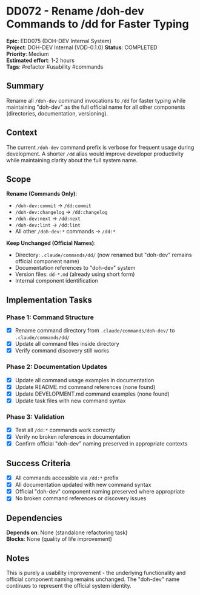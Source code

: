 # DD072 - Rename /doh-dev Commands to /dd for Faster Typing

**Epic**: EDD075 (DOH-DEV Internal System)  
**Project**: DOH-DEV Internal (VDD-0.1.0) **Status**: COMPLETED  
**Priority**: Medium  
**Estimated effort**: 1-2 hours  
**Tags**: #refactor #usability #commands

## Summary

Rename all `/doh-dev` command invocations to `/dd` for faster typing while maintaining "doh-dev" as the full official
name for all other components (directories, documentation, versioning).

## Context

The current `/doh-dev` command prefix is verbose for frequent usage during development. A shorter `/dd` alias would
improve developer productivity while maintaining clarity about the full system name.

## Scope

**Rename (Commands Only)**:

- `/doh-dev:commit` → `/dd:commit`
- `/doh-dev:changelog` → `/dd:changelog`
- `/doh-dev:next` → `/dd:next`
- `/doh-dev:lint` → `/dd:lint`
- All other `/doh-dev:*` commands → `/dd:*`

**Keep Unchanged (Official Names)**:

- Directory: `.claude/commands/dd/` (now renamed but "doh-dev" remains official component name)
- Documentation references to "doh-dev" system
- Version files: `dd-*.md` (already using short form)
- Internal component identification

## Implementation Tasks

### Phase 1: Command Structure

- [x] Rename command directory from `.claude/commands/doh-dev/` to `.claude/commands/dd/`
- [x] Update all command files inside directory
- [x] Verify command discovery still works

### Phase 2: Documentation Updates

- [x] Update all command usage examples in documentation
- [x] Update README.md command references (none found)
- [x] Update DEVELOPMENT.md command examples (none found)
- [x] Update task files with new command syntax

### Phase 3: Validation

- [x] Test all `/dd:*` commands work correctly
- [x] Verify no broken references in documentation
- [x] Confirm official "doh-dev" naming preserved in appropriate contexts

## Success Criteria

- [x] All commands accessible via `/dd:*` prefix
- [x] All documentation updated with new command syntax
- [x] Official "doh-dev" component naming preserved where appropriate
- [x] No broken command references or discovery issues

## Dependencies

**Depends on**: None (standalone refactoring task)  
**Blocks**: None (quality of life improvement)

## Notes

This is purely a usability improvement - the underlying functionality and official component naming remains unchanged.
The "doh-dev" name continues to represent the official system identity.
